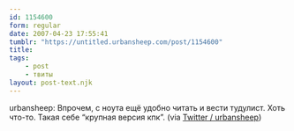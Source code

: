 ```yaml
---
id: 1154600
form: regular
date: 2007-04-23 17:55:41
tumblr: "https://untitled.urbansheep.com/post/1154600"
title:
tags:
    - post
    - твиты
layout: post-text.njk
---
```


<p>urbansheep: Впрочем, с ноута ещё удобно читать и вести тудулист. Хоть что-то. Такая себе &ldquo;крупная версия кпк&rdquo;. (via <a href="http://twitter.com/urbansheep/statuses/36981662">Twitter / urbansheep</a>)</p>

